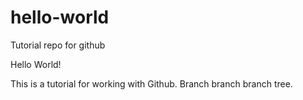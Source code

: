 # hello-world
Tutorial repo for github



Hello World!

This is a tutorial for working with Github.
Branch branch branch tree.
